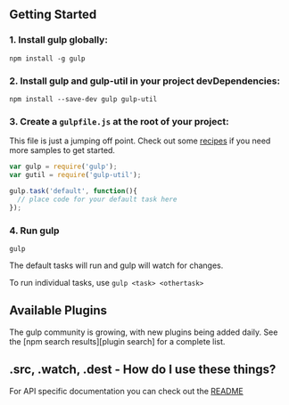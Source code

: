 ## Getting Started

### 1. Install gulp globally:

```
npm install -g gulp
```

### 2. Install gulp and gulp-util in your project devDependencies:

```
npm install --save-dev gulp gulp-util
```

### 3. Create a `gulpfile.js` at the root of your project:

This file is just a jumping off point. Check out some [recipes](/recipes) if you need more samples to get started.

```javascript
var gulp = require('gulp');
var gutil = require('gulp-util');

gulp.task('default', function(){
  // place code for your default task here
});
```

### 4. Run gulp

```
gulp
```

The default tasks will run and gulp will watch for changes.

To run individual tasks, use `gulp <task> <othertask>`


## Available Plugins

The gulp community is growing, with new plugins being added daily. See the [npm search results][plugin search] for a complete list.

## .src, .watch, .dest - How do I use these things?

For API specific documentation you can check out the [README](/readme)
